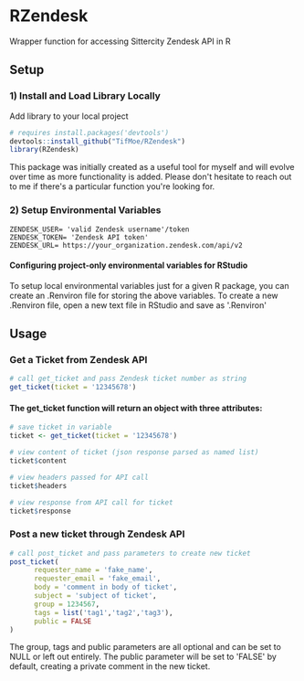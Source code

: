 # RZendesk
Wrapper function for accessing Sittercity Zendesk API in R

## Setup

### 1) Install and Load Library Locally
Add library to your local project
```R
# requires install.packages('devtools')
devtools::install_github("TifMoe/RZendesk")
library(RZendesk)
```

This package was initially created as a useful tool for myself and will evolve over time as more functionality is added. Please don't hesitate to reach out to me if there's a particular function you're looking for.

### 2) Setup Environmental Variables
```
ZENDESK_USER= 'valid Zendesk username'/token
ZENDESK_TOKEN= 'Zendesk API token'
ZENDESK_URL= https://your_organization.zendesk.com/api/v2

```

#### Configuring project-only environmental variables for RStudio
To setup local environmental variables just for a given R package, you can create an .Renviron file for storing the above variables. To create a new .Renviron file, open a new text file in RStudio and save as '.Renviron'


## Usage

### Get a Ticket from Zendesk API
```R
# call get_ticket and pass Zendesk ticket number as string
get_ticket(ticket = '12345678')
```

#### The get_ticket function will return an object with three attributes:
```R
# save ticket in variable
ticket <- get_ticket(ticket = '12345678')

# view content of ticket (json response parsed as named list)
ticket$content

# view headers passed for API call
ticket$headers

# view response from API call for ticket
ticket$response
```


### Post a new ticket through Zendesk API
```R
# call post_ticket and pass parameters to create new ticket
post_ticket(
      requester_name = 'fake_name',
      requester_email = 'fake_email',
      body = 'comment in body of ticket',
      subject = 'subject of ticket',
      group = 1234567,
      tags = list('tag1','tag2','tag3'),
      public = FALSE
)
```
The group, tags and public parameters are all optional and can be set to NULL or left out entirely. The public parameter will be set to 'FALSE' by default, creating a private comment in the new ticket. 
